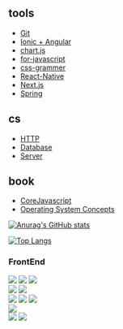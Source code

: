 ## tools
* [Git](Git.md)
* [Ionic + Angular](ionic.md)
* [chart.js](chart.js.md)
* [for-javascript](for-javascript.md)
* [css-grammer](cssGr.md)
* [React-Native](RN.md)
* [Next.js](next.js.md)
* [Spring](spring.md)

## cs
* [HTTP](/CS/http.md)
* [Database](/CS/database.md)
* [Server](/CS/Server.md)

## book
* [CoreJavascript](CoreJavascript/main.md)
* [Operating System Concepts](Operating_System_Concepts.md)


[![Anurag's GitHub stats](https://github-readme-stats.vercel.app/api?username=B-gooroom)](https://github.com/anuraghazra/github-readme-stats)

[![Top Langs](https://github-readme-stats.vercel.app/api/top-langs/?username=B-gooroom&layout=compact)](https://github.com/깃허브아이디/github-readme-stats)

### FrontEnd
<div>
  <div>
  <img src="https://img.shields.io/badge/React-61DAFB?style=for-the-badge&logo=React&logoColor=fff"/>
  <img src="https://img.shields.io/badge/Next.js-000000?style=for-the-badge&logo=Next.js&logoColor=fff"/>
  <img src="https://img.shields.io/badge/Angular-E23237?style=for-the-badge&logo=Angular&logoColor=fff"/>
  </div>
  <div>
  <img src="https://img.shields.io/badge/Redux-764abc?style=for-the-badge&logo=Redux&logoColor=fff"/>
  <img src="https://img.shields.io/badge/reactquery-FF4154?style=for-the-badge&logo=reactquery&logoColor=fff"/>
  </div>
  <div>
  <img src="https://img.shields.io/badge/Node.js-339933?style=for-the-badge&logo=Node.js&logoColor=fff"/>
  <img src="https://img.shields.io/badge/Firebase-FFCA28?style=for-the-badge&logo=Firebase&logoColor=fff"/>
  <img src="https://img.shields.io/badge/MySQL-4479A1?style=for-the-badge&logo=MySQL&logoColor=fff"/>
  </div>
  <div>
  <img src="https://img.shields.io/badge/TypeScript-3178C6?style=for-the-badge&logo=TypeScript&logoColor=fff"/>
  </div>
  <div>
  <img src="https://img.shields.io/badge/styledcomponents-DB7093?style=for-the-badge&logo=styled-components&logoColor=fff"/>
  <img src="https://img.shields.io/badge/tailwindcss-06B6D4?style=for-the-badge&logo=tailwindcss&logoColor=fff"/>
  </div>
  </br>
</div>
  
